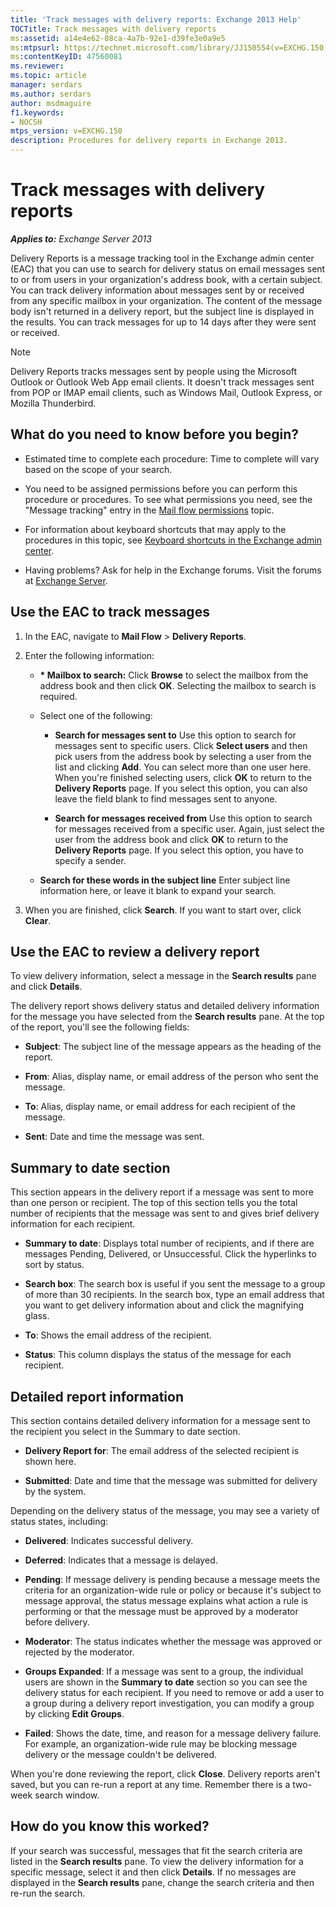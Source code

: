 ```yaml
---
title: 'Track messages with delivery reports: Exchange 2013 Help'
TOCTitle: Track messages with delivery reports
ms:assetid: a14e4e62-08ca-4a7b-92e1-d39fe3e0a9e5
ms:mtpsurl: https://technet.microsoft.com/library/JJ150554(v=EXCHG.150)
ms:contentKeyID: 47560081
ms.reviewer: 
ms.topic: article
manager: serdars
ms.author: serdars
author: msdmaguire
f1.keywords:
- NOCSH
mtps_version: v=EXCHG.150
description: Procedures for delivery reports in Exchange 2013.
---
```


# Track messages with delivery reports

_**Applies to:** Exchange Server 2013_

Delivery Reports is a message tracking tool in the Exchange admin center (EAC) that you can use to search for delivery status on email messages sent to or from users in your organization's address book, with a certain subject. You can track delivery information about messages sent by or received from any specific mailbox in your organization. The content of the message body isn't returned in a delivery report, but the subject line is displayed in the results. You can track messages for up to 14 days after they were sent or received.

> [!NOTE]
> Delivery Reports tracks messages sent by people using the Microsoft Outlook or Outlook Web App email clients. It doesn't track messages sent from POP or IMAP email clients, such as Windows Mail, Outlook Express, or Mozilla Thunderbird.

## What do you need to know before you begin?

- Estimated time to complete each procedure: Time to complete will vary based on the scope of your search.

- You need to be assigned permissions before you can perform this procedure or procedures. To see what permissions you need, see the "Message tracking" entry in the [Mail flow permissions](mail-flow-permissions-exchange-2013-help.md) topic.

- For information about keyboard shortcuts that may apply to the procedures in this topic, see [Keyboard shortcuts in the Exchange admin center](keyboard-shortcuts-in-the-exchange-admin-center-2013-help.md).

- Having problems? Ask for help in the Exchange forums. Visit the forums at [Exchange Server](https://social.technet.microsoft.com/forums/office/home?category=exchangeserver).

## Use the EAC to track messages

1. In the EAC, navigate to **Mail Flow** \> **Delivery Reports**.

2. Enter the following information:

      - **&#42; Mailbox to search:** Click **Browse** to select the mailbox from the address book and then click **OK**. Selecting the mailbox to search is required.

      - Select one of the following:

          - **Search for messages sent to** Use this option to search for messages sent to specific users. Click **Select users** and then pick users from the address book by selecting a user from the list and clicking **Add**. You can select more than one user here. When you're finished selecting users, click **OK** to return to the **Delivery Reports** page. If you select this option, you can also leave the field blank to find messages sent to anyone.

          - **Search for messages received from** Use this option to search for messages received from a specific user. Again, just select the user from the address book and click **OK** to return to the **Delivery Reports** page. If you select this option, you have to specify a sender.

      - **Search for these words in the subject line** Enter subject line information here, or leave it blank to expand your search.

3. When you are finished, click **Search**. If you want to start over, click **Clear**.

## Use the EAC to review a delivery report

To view delivery information, select a message in the **Search results** pane and click **Details**.

The delivery report shows delivery status and detailed delivery information for the message you have selected from the **Search results** pane. At the top of the report, you'll see the following fields:

- **Subject**: The subject line of the message appears as the heading of the report.

- **From**: Alias, display name, or email address of the person who sent the message.

- **To**: Alias, display name, or email address for each recipient of the message.

- **Sent**: Date and time the message was sent.

## Summary to date section

This section appears in the delivery report if a message was sent to more than one person or recipient. The top of this section tells you the total number of recipients that the message was sent to and gives brief delivery information for each recipient.

- **Summary to date**: Displays total number of recipients, and if there are messages Pending, Delivered, or Unsuccessful. Click the hyperlinks to sort by status.

- **Search box**: The search box is useful if you sent the message to a group of more than 30 recipients. In the search box, type an email address that you want to get delivery information about and click the magnifying glass.

- **To**: Shows the email address of the recipient.

- **Status**: This column displays the status of the message for each recipient.

## Detailed report information

This section contains detailed delivery information for a message sent to the recipient you select in the Summary to date section.

- **Delivery Report for**: The email address of the selected recipient is shown here.

- **Submitted**: Date and time that the message was submitted for delivery by the system.

Depending on the delivery status of the message, you may see a variety of status states, including:

- **Delivered**: Indicates successful delivery.

- **Deferred**: Indicates that a message is delayed.

- **Pending**: If message delivery is pending because a message meets the criteria for an organization-wide rule or policy or because it's subject to message approval, the status message explains what action a rule is performing or that the message must be approved by a moderator before delivery.

- **Moderator**: The status indicates whether the message was approved or rejected by the moderator.

- **Groups Expanded**: If a message was sent to a group, the individual users are shown in the **Summary to date** section so you can see the delivery status for each recipient. If you need to remove or add a user to a group during a delivery report investigation, you can modify a group by clicking **Edit Groups**.

- **Failed**: Shows the date, time, and reason for a message delivery failure. For example, an organization-wide rule may be blocking message delivery or the message couldn't be delivered.

When you're done reviewing the report, click **Close**. Delivery reports aren't saved, but you can re-run a report at any time. Remember there is a two-week search window.

## How do you know this worked?

If your search was successful, messages that fit the search criteria are listed in the **Search results** pane. To view the delivery information for a specific message, select it and then click **Details**. If no messages are displayed in the **Search results** pane, change the search criteria and then re-run the search.

